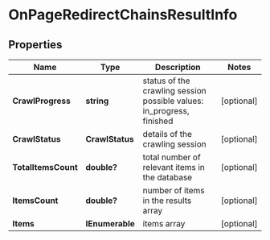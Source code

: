 # OnPageRedirectChainsResultInfo


## Properties

| Name | Type | Description | Notes |
|------------ | ------------- | ------------- | -------------|
**CrawlProgress** | **string** | status of the crawling session<br>possible values: in_progress, finished |[optional]|
**CrawlStatus** | **CrawlStatus** | details of the crawling session |[optional]|
**TotalItemsCount** | **double?** | total number of relevant items in the database |[optional]|
**ItemsCount** | **double?** | number of items in the results array |[optional]|
**Items** | **IEnumerable<OnPageRedirectChainsItem>** | items array |[optional]|